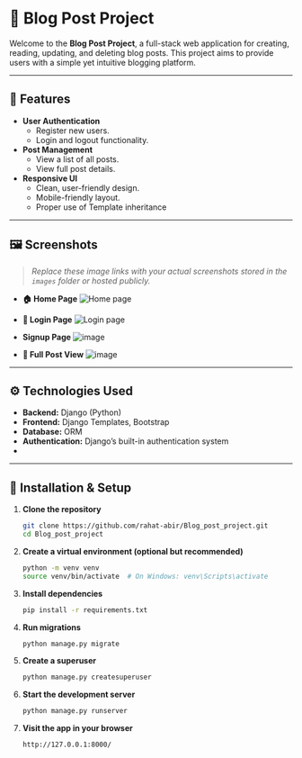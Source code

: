 # 📝 Blog Post Project

Welcome to the **Blog Post Project**, a full-stack web application for creating, reading, updating, and deleting blog posts. This project aims to provide users with a simple yet intuitive blogging platform.

---

## 🚀 Features

- **User Authentication**
  - Register new users.
  - Login and logout functionality.
- **Post Management**
  - View a list of all posts.
  - View full post details.
- **Responsive UI**
  - Clean, user-friendly design.
  - Mobile-friendly layout.
  - Proper use of Template inheritance

---

## 🖼️ Screenshots

> _Replace these image links with your actual screenshots stored in the `images` folder or hosted publicly._

- **🏠 Home Page**
  ![Home page](https://github.com/user-attachments/assets/91fee4aa-f858-43af-9861-b6f8469c24b3)

- **🔐 Login Page**
  ![Login page](https://github.com/user-attachments/assets/e2b49573-7c9f-4024-996f-cdefef4eda39)


- **Signup Page**
  ![image](https://github.com/user-attachments/assets/7a6539a9-52e6-4703-8662-54c43559ce34)

- **📄 Full Post View**
  ![image](https://github.com/user-attachments/assets/9dd421ef-ae5a-44cf-91c8-813ad73fa658)
---

## ⚙️ Technologies Used

- **Backend:** Django (Python)
- **Frontend:** Django Templates, Bootstrap
- **Database:** ORM
- **Authentication:** Django’s built-in authentication system
- 
---

## 📂 Installation & Setup

1. **Clone the repository**
   ```bash
   git clone https://github.com/rahat-abir/Blog_post_project.git
   cd Blog_post_project
2. **Create a virtual environment (optional but recommended)**
   ```bash
   python -m venv venv
   source venv/bin/activate  # On Windows: venv\Scripts\activate
3. **Install dependencies**
   ```bash
   pip install -r requirements.txt
4. **Run migrations**
   ```bash
   python manage.py migrate
5. **Create a superuser**
   ```bash
   python manage.py createsuperuser
6. **Start the development server**
   ```bash
   python manage.py runserver
7. **Visit the app in your browser**
   ```bash
   http://127.0.0.1:8000/

